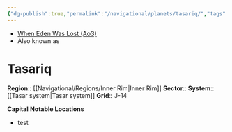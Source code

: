 ```yaml
---
{"dg-publish":true,"permalink":"/navigational/planets/tasariq/","tags":["map","innerrim","planet","unfinished"],"noteIcon":"saber1"}
---
```


- [When Eden Was Lost (Ao3)](https://archiveofourown.org/works/19334440/chapters/45992584)
- Also known as 
# Tasariq

**Region**::  [[Navigational/Regions/Inner Rim\|Inner Rim]]
**Sector**::
**System**::  [[Tasar system\|Tasar system]]
**Grid**::  J-14

**Capital**
**Notable Locations**
- test
